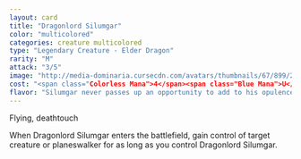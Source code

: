 ```yaml
---
layout: card
title: "Dragonlord Silumgar"
color: "multicolored"
categories: creature multicolored
type: "Legendary Creature - Elder Dragon"
rarity: "M"
attack: "3/5"
image: "http://media-dominaria.cursecdn.com/avatars/thumbnails/67/899/200/283/635608910064545188.png"
cost: "<span class="Colorless Mana">4</span><span class="Blue Mana">U</span><span class="Black Mana">B</span>"
flavor: "Silumgar never passes up an opportunity to add to his opulence."
---
```


Flying, deathtouch

When Dragonlord Silumgar enters the battlefield, gain control of target creature or planeswalker for as long as you control Dragonlord Silumgar.
